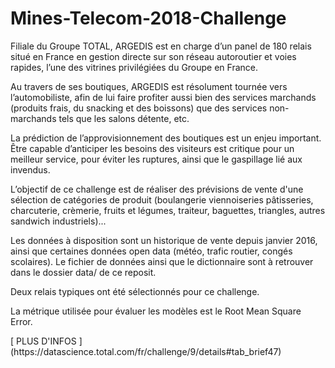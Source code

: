 # Mines-Telecom-2018-Challenge

<p>Filiale du Groupe TOTAL, ARGEDIS est en charge d’un panel de 180 relais situé en France en gestion directe sur son réseau autoroutier et voies rapides, l’une des vitrines privilégiées du Groupe en France.</p>

<p>Au travers de ses boutiques, ARGEDIS est résolument tournée vers l’automobiliste, afin de lui faire profiter aussi bien des services marchands (produits frais, du snacking et des boissons) que des services non-marchands tels que les salons détente, etc.
</p>
<p>
La prédiction de l’approvisionnement des boutiques est un enjeu important. Être capable d’anticiper les besoins des visiteurs est critique pour un meilleur service, pour éviter les ruptures, ainsi que le gaspillage lié aux invendus.
</p>
<p>
L’objectif de ce challenge est de réaliser des prévisions de vente d'une sélection de catégories de produit (boulangerie viennoiseries pâtisseries, charcuterie, crèmerie, fruits et légumes, traiteur, baguettes, triangles, autres sandwich industriels)...
</p>
<p>
Les données à disposition sont un historique de vente depuis janvier 2016, ainsi que certaines données open data (météo, trafic routier, congés scolaires). Le fichier de données ainsi que le dictionnaire sont à retrouver dans le dossier data/ de ce reposit.
</p>
<p>
Deux relais typiques ont été sélectionnés pour ce challenge. </p>
<p>
La métrique utilisée pour évaluer les modèles est le Root Mean Square Error. </p>

<p>
[ PLUS D'INFOS ](https://datascience.total.com/fr/challenge/9/details#tab_brief47)
</p>
